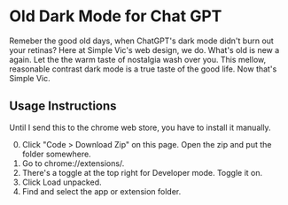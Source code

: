# Old Dark Mode for Chat GPT

Remeber the good old days, when ChatGPT's dark mode didn't burn out your retinas? Here at Simple Vic's web design, we do. What's old is new a again. Let the the warm taste of nostalgia wash over you. This mellow, reasonable contrast dark mode is a true taste of the good life. Now that's Simple Vic.

## Usage Instructions

Until I send this to the chrome web store, you have to install it manually.

0. Click "Code > Download Zip" on this page. Open the zip and put the folder somewhere.
1. Go to chrome://extensions/.
2. There's a toggle at the top right for Developer mode. Toggle it on.
3. Click Load unpacked.
4. Find and select the app or extension folder.
